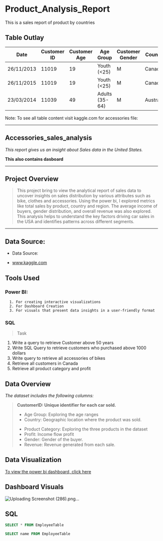 # Product_Analysis_Report
This is a sales report of product by countries

## Table Outlay

|Date|	Customer ID|	Customer Age|	Age Group|	Customer Gender|	Country|	State|	Product Category|	Sub Category|	Product|	Frame Size|	Order Quantity|	Unit Cost|	Unit Price|	Cost|	Revenue|	Profit|
|------|------|------|------|------|-------|------|-------|-------|------|--------|-------|-------|---------|--------|-------|--------|
|26/11/2013|	11019|	19|	Youth (<25)|	M	|Canada|	British| Columbia|	Accessories|	Bike Racks|	Hitch Rack| - 4-Bike|		8|	45|	120|	360	|950	|590|
|26/11/2015|	11019|	19|	Youth (<25)|	M|	Canada|	British |Columbia|	Accessories|	Bike Racks|	Hitch Rack| - 4-Bike	|	8	|45|	120	|360	|950	|590|
|23/03/2014|	11039|	49|	Adults (35-64)|	M	|Australia|	New South Wales|	Accessories|	Bike Racks	|Hitch Rack| - 4-Bike	|	23|	45	|120|	1035	|2401|	1366|

Note: To see all table content visit kaggle.com for accessories file:


---
##  Accessories_sales_analysis
_This report gives us an insight about Sales data in the United States._

__This also contains dasboard__

--- 
## Project Overview
> This project bring to view the analytical report of sales data to uncover insights on sales distribution by various attributes such as bike, clothes and accessories. Using the power bi, I explored metrics like total sales by product, country and region. The average income of buyers, gender distribution, and overall revenue was also explored.  This analysis helps to understand the key factors driving car sales in the USA and identifies patterns across different segments.

---

## Data Source: 
- Data Source:
+ www.kaggle.com
  
## Tools Used
### Power BI: 
      1. For creating interactive visualizations
      2. For Dashboard Creation 
      3. For visuals that present data insights in a user-friendly format

### SQL 
> Task
1. Write a query to retrieve Customer above 50 years
2. Write SQL Query to retrieve customers who purchased above 1000 dollars
3. Write query to retrieve all accessories of bikes
4. Retrieve all customers in Canada
5. Retrieve all product category and profit

## Data Overview
_The dataset includes the following columns:_

> __CustomerID: Unique identifier for each car sold.__
> +	Age Group: Exploring the age ranges
> +	Country: Geographic location where the product was sold.
> -	Product Category: Exploring the three products in the dataset
> -	Profit: Income flow profit
> -	Gender: Gender of the buyer.
> -	Revenue: Revenue generated from each sale.

## Data Visualization
[To view the power bi dashboard, click here](https://ibb.co/9MmFX94)

## Dashboard Visuals

![Uploading Screenshot (286).png…]()

## SQL
```sql
SELECT * FROM EmployeeTable
```

```sql
SELECT name FROM EmployeeTable
```



